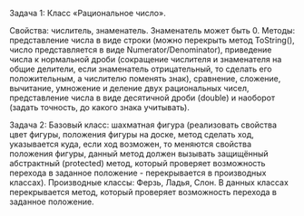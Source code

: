 Задача 1: Класс «Рациональное число».

Свойства: числитель, знаменатель. Знаменатель может быть 0.
Методы: представление числа в виде строки (можно перекрыть метод ToString(), число представляется в виде Numerator/Denominator), 
приведение числа к нормальной дроби (сокращение числителя и знаменателя на общие делители, если знаменатель отрицательный, 
то сделать его положительным, а числителю поменять знак), сравнение, сложение, вычитание, умножение и деление  двух рациональных чисел, 
представление числа в виде десятичной дроби (double) и наоборот (задать точность, до какого знака учитывать). 

Задача 2: Базовый класс: шахматная фигура (реализовать свойства цвет фигуры, положения фигуры на доске, метод сделать ход, 
указывается куда, если ход возможен, то меняются свойства положения фигуры, данный метод должен вызывать защищённый абстрактный (protected) метод, 
который проверяет возможность перехода в заданное положение - перекрывается в производных классах).
Производные классы: Ферзь, Ладья, Слон. В данных классах перекрывается метод, который проверяет возможность перехода в заданное положение.

